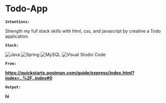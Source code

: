 # Todo-App

<b> <code>Intentions:</code> </b>

Strength my full stack skills with html, css, and javascript by creative a Todo application.

<b> <code>Stack:</code> </b>

![Java](https://img.shields.io/badge/java-%23ED8B00.svg?style=for-the-badge&logo=openjdk&logoColor=white)
![Spring](https://img.shields.io/badge/spring-%236DB33F.svg?style=for-the-badge&logo=spring&logoColor=white)
![MySQL](https://img.shields.io/badge/mysql-%2300f.svg?style=for-the-badge&logo=mysql&logoColor=white)
![Visual Studio Code](https://img.shields.io/badge/Visual%20Studio%20Code-0078d7.svg?style=for-the-badge&logo=visual-studio-code&logoColor=white)

<b> <code>From:</code> </b>

<b><link>https://quickstarts.postman.com/guide/express/index.html?index=..%2F..index#0</link><b>

<b> <code>Output:</code> </b>
<p>hi</p>
